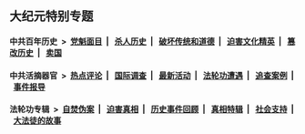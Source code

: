 ## 大纪元特别专题

#### 中共百年历史 &nbsp;>&nbsp; [党魁面目](indexes/nf1176107/README.md?05300430) &nbsp;| &nbsp; [杀人历史](indexes/nf1176106/README.md?05300430) &nbsp;| &nbsp; [破坏传统和道德](indexes/nf1176106/README.md?05300430) &nbsp;| &nbsp; [迫害文化精英](indexes/nf1176111/README.md?05300430) &nbsp;| &nbsp; [篡改历史](indexes/nf1176115/README.md?05300430) &nbsp;| &nbsp; [卖国](indexes/nf1176117/README.md?05300430) 

#### 中共活摘器官 &nbsp;>&nbsp; [热点评论](indexes/nf5879/README.md?05300430) &nbsp;| &nbsp; [国际调查](indexes/nf5947/README.md?05300430) &nbsp;| &nbsp; [最新活动](indexes/nf5883/README.md?05300430) &nbsp;| &nbsp; [法轮功遭遇](indexes/nf5881/README.md?05300430) &nbsp;| &nbsp; [追查案例](indexes/nf5880/README.md?05300430) &nbsp;| &nbsp; [事件报导](indexes/nf5877/README.md?05300430) 

#### 法轮功专辑 &nbsp;>&nbsp; [自焚伪案](indexes/nf5562/README.md?05300430) &nbsp;| &nbsp; [迫害真相](indexes/nf4379/README.md?05300430) &nbsp;| &nbsp; [历史事件回顾](indexes/nf5793/README.md?05300430) &nbsp;| &nbsp; [真相特辑](indexes/nf4389/README.md?05300430) &nbsp;| &nbsp; [社会支持](indexes/nf4386/README.md?05300430) &nbsp;| &nbsp; [大法徒的故事](indexes/nf1147481/README.md?05300430) 
